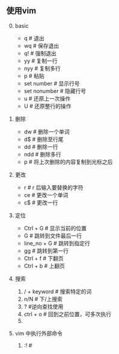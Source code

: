 ## 使用vim

0. basic
   - q     # 退出
   - wq    # 保存退出
   - q!    # 强制退出
   - yy    # 复制一行
   - nyy   # 复制多行
   - p     # 粘贴
   - set number    # 显示行号
   - set nonumber    # 隐藏行号
   - u     # 还原上一次操作
   - U     # 还原整行的操作
1. 删除
   - dw    # 删除一个单词
   - d$    # 删除至行尾
   - dd    # 删除一行
   - ndd   # 删除多行
   - p     # 将上次删除的内容复制到光标之后
2. 更改
   - r     # r 后输入要替换的字符
   - ce    # 更改一个单词
   - c$    # 更改一行
3. 定位
   - Ctrl + G  # 显示当前的位置
   - G  # 跳转到文件最后一行
   - line_no + G    # 跳转到指定行
   - gg # 跳转到第一行
   - Ctrl + f  # 下翻页
   - Ctrl + b  # 上翻页

4. 搜索
   1. / + keyword   # 搜索特定的词
   2. n/N   # 下/上搜索
   3. ?    #逆向查找使用
   4. ctrl + o  # 回到之前位置，可多次执行 
   5. 

5. vim 中执行外部命令
   1. :!    # 